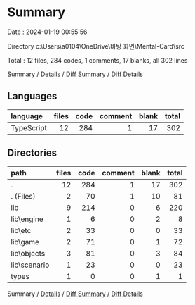 # Summary

Date : 2024-01-19 00:55:56

Directory c:\\Users\\a0104\\OneDrive\\바탕 화면\\Mental-Card\\src

Total : 12 files,  284 codes, 1 comments, 17 blanks, all 302 lines

Summary / [Details](details.md) / [Diff Summary](diff.md) / [Diff Details](diff-details.md)

## Languages
| language | files | code | comment | blank | total |
| :--- | ---: | ---: | ---: | ---: | ---: |
| TypeScript | 12 | 284 | 1 | 17 | 302 |

## Directories
| path | files | code | comment | blank | total |
| :--- | ---: | ---: | ---: | ---: | ---: |
| . | 12 | 284 | 1 | 17 | 302 |
| . (Files) | 2 | 70 | 1 | 10 | 81 |
| lib | 9 | 214 | 0 | 6 | 220 |
| lib\\engine | 1 | 6 | 0 | 2 | 8 |
| lib\\etc | 2 | 33 | 0 | 0 | 33 |
| lib\\game | 2 | 71 | 0 | 1 | 72 |
| lib\\objects | 3 | 81 | 0 | 3 | 84 |
| lib\\scenario | 1 | 23 | 0 | 0 | 23 |
| types | 1 | 0 | 0 | 1 | 1 |

Summary / [Details](details.md) / [Diff Summary](diff.md) / [Diff Details](diff-details.md)